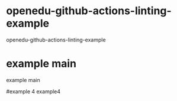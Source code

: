 # openedu-github-actions-linting-example
openedu-github-actions-linting-example


# example main
example main

#example 4
example4
